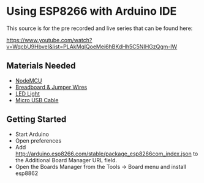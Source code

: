 # Using ESP8266 with Arduino IDE

This source is for the pre recorded and live series that can be found here:

https://www.youtube.com/watch?v=WqcbU9HbveI&list=PLAkMqlQoeMei6hBKdHh5C5NIHGzQgm-lW

## Materials Needed

- [NodeMCU](https://www.amazon.com/gp/product/B010O1G1ES/ref=as_li_tl?ie=UTF8&camp=1789&creative=9325&creativeASIN=B010O1G1ES&linkCode=as2&tag=thedigicraf0a-20&linkId=6a1084364208a3a73572f1b9e533d51b)
- [Breadboard & Jumper Wires](https://www.amazon.com/gp/product/B004RXKWDQ?ie=UTF8&tag=thedigicraf0a-20&camp=1789&linkCode=xm2&creativeASIN=B004RXKWDQ)
- [LED Light](https://www.amazon.com/gp/product/B01AUI4W0U?ie=UTF8&tag=thedigicraf0a-20&camp=1789&linkCode=xm2&creativeASIN=B01AUI4W0U)
- [Micro USB Cable](https://www.amazon.com/gp/product/B07232M876?ie=UTF8&tag=thedigicraf0a-20&camp=1789&linkCode=xm2&creativeASIN=B07232M876)

## Getting Started
- Start Arduino
- Open preferences
- Add http://arduino.esp8266.com/stable/package_esp8266com_index.json to the Additional Board Manager URL field.
- Open the Boards Manager from the Tools -> Board menu and install esp8862
